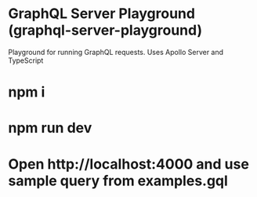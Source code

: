 # GraphQL Server Playground (graphql-server-playground)
Playground for running GraphQL requests.  Uses Apollo Server and TypeScript

# npm i

# npm run dev

# Open http://localhost:4000 and use sample query from examples.gql
